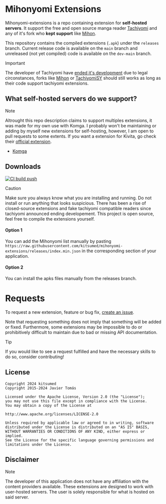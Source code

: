 # Mihonyomi Extensions
Mihonyomi-extensions is a repo containing extension for **self-hosted servers**. It support the free and open source manga reader [Tachiyomi](https://github.com/tachiyomiorg/extensions) and any of it's fork who __kept support__ like [Mihon](https://github.com/mihonapp/mihon).

This repository contains the compiled extensions (`.apk`) under the `releases` branch. Current release code is available on the `main` branch and unreleased (not yet compiled) code is available on the `dev-main` branch.
> [!IMPORTANT]
> The developer of Tachiyomi have [ended it's development](https://tachiyomi.org/news/2024-01-13-goodbye) due to legal circonstances, forks like [Mihon](https://github.com/mihonapp/mihon) or [TachiyomiSY](https://github.com/jobobby04/TachiyomiSY) should still works as long as their code support tachiyomi extensions.

## What self-hosted servers do we support?
> [!NOTE]
> Altrought this repo description claims to support multiples extensions, it was made for my own use with Komga. I probably won't be maintaining or adding by myself new extensions for self-hosting, however, I am open to pull requests to some extents. If you want a extension for Kivita, go check their [official extension](https://github.com/Kareadita/tachiyomi-extensions).
* [Komga](https://github.com/kitsumed/mihonyomi-extensions/blob/main/src/all/komga/README.md)

## Downloads
[![CI build push](https://github.com/kitsumed/mihonyomi-extensions/actions/workflows/build_push.yml/badge.svg?event=push)](https://github.com/kitsumed/mihonyomi-extensions/actions/workflows/build_push.yml)
> [!CAUTION]
> Make sure you always know what you are installing and running. Do not install or run anything that looks suspicious. There has been a rise of closed-source extensions and fake tachiyomi compatible readers since tachiyomi announced ending developement. This project is open source, feel free to compile the extensions yourself.
#### Option 1
You can add the Mihonyomi list manually by pasting `https://raw.githubusercontent.com/kitsumed/mihonyomi-extensions/releases/index.min.json` in the corresponding section of your application.

#### Option 2
You can install the apks files manually from the releases branch.

# Requests

To request a new extension, feature or bug fix, [create an issue](NULL_LINK/issues/new/choose).

Note that requesting something does not imply that something will be added or fixed. Furthermore, some extensions may be impossible to do or prohibitively difficult to maintain due to bad or missing API documentation.

> [!TIP]
> If you would like to see a request fulfilled and have the necessary skills to do so, consider contributing!

## License

    Copyright 2024 kitsumed
    Copyright 2015-2024 Javier Tomás

    Licensed under the Apache License, Version 2.0 (the "License");
    you may not use this file except in compliance with the License.
    You may obtain a copy of the License at

    http://www.apache.org/licenses/LICENSE-2.0

    Unless required by applicable law or agreed to in writing, software
    distributed under the License is distributed on an "AS IS" BASIS,
    WITHOUT WARRANTIES OR CONDITIONS OF ANY KIND, either express or implied.
    See the License for the specific language governing permissions and
    limitations under the License.

## Disclaimer
> [!NOTE]
> The developer of this application does not have any affiliation with the content providers available. These extensions are designed to work with user-hosted servers. The user is solely responsible for what is hosted on said server.
